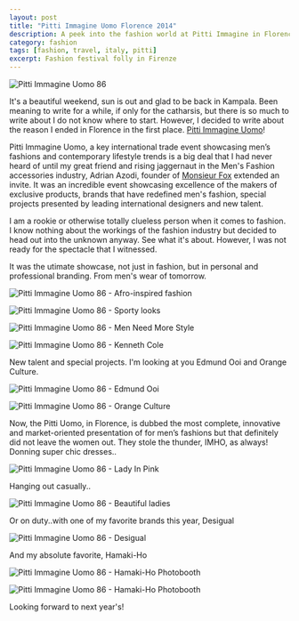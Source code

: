 ```yaml
---
layout: post
title: "Pitti Immagine Uomo Florence 2014"
description: A peek into the fashion world at Pitti Immagine in Florence, Italy.
category: fashion
tags: [fashion, travel, italy, pitti]
excerpt: Fashion festival folly in Firenze
---
```


![Pitti Immagine Uomo 86](/public/images/pitti_immagine_1.jpg)

It's a beautiful weekend, sun is out and glad to be back in Kampala. Been meaning to write for a while, if only for the catharsis, but there is so much to write about I do not know where to start. However, I decided to write about the reason I ended in Florence in the first place. [Pitti Immagine Uomo](http://www.pittimmagine.com/en/corporate/fairs/uomo/news/2014/opening86.html)!

Pitti Immagine Uomo, a key international trade event showcasing men’s fashions and contemporary lifestyle trends is a big deal that I had never heard of until my great friend and rising jaggernaut in the Men's Fashion accessories industry, Adrian Azodi, founder of [Monsieur Fox](http://www.monsieurfox.com/) extended an invite. It was an incredible event showcasing excellence of the makers of exclusive products, brands that have redefined men's fashion, special projects presented by leading international designers and new talent.

I am a rookie or otherwise totally clueless person when it comes to fashion. I know nothing about the workings of the fashion industry but decided to head out into the unknown anyway. See what it's about. However, I was not ready for the spectacle that I witnessed.

It was the utimate showcase, not just in fashion, but in personal and professional branding. From men's wear of tomorrow.

![Pitti Immagine Uomo 86 - Afro-inspired fashion](/public/images/pitti_immagine_2.jpg)

![Pitti Immagine Uomo 86 - Sporty looks](/public/images/pitti_immagine_3.png)

![Pitti Immagine Uomo 86 - Men Need More Style](/public/images/pitti_immagine_4.jpg)

![Pitti Immagine Uomo 86 - Kenneth Cole](/public/images/pitti_immagine_4_5.jpg)

New talent and special projects. I'm looking at you Edmund Ooi and Orange Culture.

![Pitti Immagine Uomo 86 - Edmund Ooi](/public/images/pitti_immagine_5.jpg)

![Pitti Immagine Uomo 86 - Orange Culture](/public/images/pitti_immagine_6.jpg)

Now, the Pitti Uomo, in Florence, is dubbed the most complete, innovative and market-oriented presentation of for men’s fashions but that definitely did not leave the women out. They stole the thunder, IMHO, as always! Donning super chic dresses..

![Pitti Immagine Uomo 86 - Lady In Pink](/public/images/pitti_immagine_7.jpg)

Hanging out casually..

![Pitti Immagine Uomo 86 - Beautiful ladies](/public/images/pitti_immagine_8.jpg)

Or on duty..with one of my favorite brands this year, Desigual

![Pitti Immagine Uomo 86 - Desigual](/public/images/desigual.jpg)

And my absolute favorite, Hamaki-Ho

![Pitti Immagine Uomo 86 - Hamaki-Ho Photobooth](/public/images/hamaki-ho-steward.jpg)

![Pitti Immagine Uomo 86 - Hamaki-Ho Photobooth](/public/images/hamaki-ho.jpg)

Looking forward to next year's!
